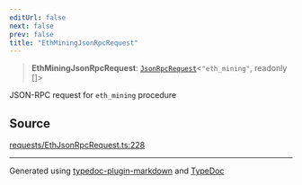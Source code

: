 ```yaml
---
editUrl: false
next: false
prev: false
title: "EthMiningJsonRpcRequest"
---
```


> **EthMiningJsonRpcRequest**: [`JsonRpcRequest`](/generated/type-aliases/jsonrpcrequest/)\<`"eth_mining"`, readonly []\>

JSON-RPC request for `eth_mining` procedure

## Source

[requests/EthJsonRpcRequest.ts:228](https://github.com/evmts/tevm-monorepo/blob/main/vm/api/src/requests/EthJsonRpcRequest.ts#L228)

***
Generated using [typedoc-plugin-markdown](https://www.npmjs.com/package/typedoc-plugin-markdown) and [TypeDoc](https://typedoc.org/)
